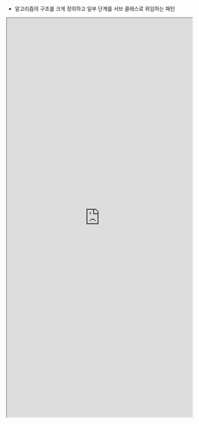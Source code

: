 - 알고리즘의 구조를 크게 정의하고 일부 단계를 서브 클래스로 위임하는 패턴

<iframe src="https://sjh9708.tistory.com/138" width="100%" height="1080px"></iframe>